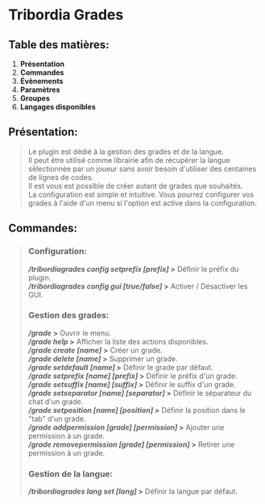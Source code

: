 # Tribordia Grades
## Table des matières:
1. **Présentation**
2. **Commandes**
3. **Évènements**
4. **Paramètres**
5. **Groupes**
6. **Langages disponibles**
## Présentation:
> Le plugin est dédié à la gestion des grades et de la langue.  
> Il peut être utilisé comme librairie afin de récupérer la langue sélectionnée par un joueur sans avoir besoin d'utiliser des centaines de lignes de codes.  
> Il est vous est possible de créer autant de grades que souhaités.  
> La configuration est simple et intuitive. Vous pourrez configurer vos grades à l'aide d'un menu si l'option est active dans la configuration.
## Commandes:
> ### Configuration:
> ***/tribordiagrades config setprefix [prefix]* >** Définir le préfix du plugin.  
> ***/tribordiagrades config gui [true/false]* >** Activer / Désactiver les GUI.  
> ### Gestion des grades:
> ***/grade* >** Ouvrir le menu.  
> ***/grade help* >** Afficher la liste des actions disponibles.  
> ***/grade create [name]* >** Créer un grade.  
> ***/grade delete [name]* >** Supprimer un grade.  
> ***/grade setdefault [name]* >** Définir le grade par défaut.  
> ***/grade setprefix [name] [prefix]* >** Définir le préfix d'un grade.  
> ***/grade setsuffix [name] [suffix]* >** Définir le suffix d'un grade.  
> ***/grade setseparator [name] [separator]* >** Définir le séparateur du chat d'un grade.  
> ***/grade setposition [name] [position]* >** Définir la position dans le "tab" d'un grade.  
> ***/grade addpermission [grade] [permission]* >** Ajouter une permission à un grade.  
> ***/grade removepermission [grade] [permission]* >** Retirer une permission à un grade.  
> ### Gestion de la langue:
> ***/tribordiagrades lang set [lang]* >** Définir la langue par défaut.